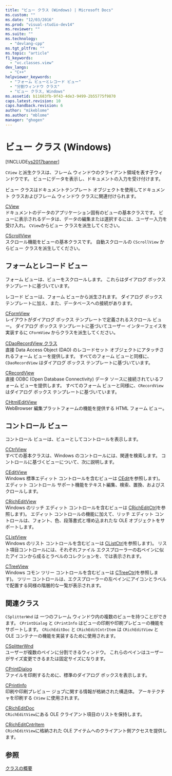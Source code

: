 ```yaml
---
title: "ビュー クラス (Windows) | Microsoft Docs"
ms.custom: ""
ms.date: "12/03/2016"
ms.prod: "visual-studio-dev14"
ms.reviewer: ""
ms.suite: ""
ms.technology: 
  - "devlang-cpp"
ms.tgt_pltfrm: ""
ms.topic: "article"
f1_keywords: 
  - "vc.classes.view"
dev_langs: 
  - "C++"
helpviewer_keywords: 
  - "フォーム ビューとレコード ビュー"
  - "分割ウィンドウ クラス"
  - "ビュー クラス, Windows"
ms.assetid: b11683fb-9f43-4de3-9499-2b55775f9870
caps.latest.revision: 10
caps.handback.revision: 6
author: "mikeblome"
ms.author: "mblome"
manager: "ghogen"
---
```

# ビュー クラス (Windows)
[!INCLUDE[vs2017banner](../assembler/inline/includes/vs2017banner.md)]

`CView` と派生クラスは、フレーム ウィンドウのクライアント領域を表す子ウィンドウです。  ビューにデータを表示し、ドキュメントの入力を受け付けます。  
  
 ビュー クラスはドキュメントテンプレート オブジェクトを使用してドキュメント クラスおよびフレーム ウィンドウ クラスに関連付けられます。  
  
 [CView](../Topic/CView%20Class.md)  
 ドキュメントのデータのアプリケーション固有のビューの基本クラスです。  ビューに表示されるデータは、データの編集または選択するには、ユーザー入力を受け入れ。  `CView`からビュー クラスを派生してください。  
  
 [CScrollView](../mfc/reference/cscrollview-class.md)  
 スクロール機能をビューの基本クラスです。  自動スクロールの `CScrollView` からビュー クラスを派生してください。  
  
## フォームとレコード ビュー  
 フォーム ビューは、ビューをスクロールします。  これらはダイアログ ボックス テンプレートに基づいています。  
  
 レコード ビューは、フォーム ビューから派生されます。  ダイアログ ボックス テンプレートに加え、また、データベースへの接続があります。  
  
 [CFormView](../mfc/reference/cformview-class.md)  
 レイアウトがダイアログ ボックス テンプレートで定義されるスクロール ビュー。  ダイアログ ボックス テンプレートに基づいてユーザー インターフェイスを実装するに `CFormView` からクラスを派生してください。  
  
 [CDaoRecordView クラス](../mfc/reference/cdaorecordview-class.md)  
 直接 Data Access Object \(DAO\) のレコードセット オブジェクトにアタッチされるフォーム ビューを提供します。  すべてのフォーム ビューと同様に、`CDaoRecordView` はダイアログ ボックス テンプレートに基づいています。  
  
 [CRecordView](../mfc/reference/crecordview-class.md)  
 直接 ODBC \(Open Database Connectivity\) データ ソースに接続されているフォーム ビューを提供します。  すべてのフォーム ビューと同様に、`CRecordView` はダイアログ ボックス テンプレートに基づいています。  
  
 [CHtmlEditView](../mfc/reference/chtmleditview-class.md)  
 WebBrowser 編集プラットフォームの機能を提供する HTML フォーム ビュー。  
  
## コントロール ビュー  
 コントロール ビューは、ビューとしてコントロールを表示します。  
  
 [CCtrlView](../mfc/reference/cctrlview-class.md)  
 すべての基本クラスは、Windows のコントロールには、関連を検索します。  コントロールに基づくビューについて、次に説明します。  
  
 [CEditView](../Topic/CEditView%20Class.md)  
 Windows 標準エディット コントロールを含むビューは [CEdit](../Topic/CEdit%20Class.md)を参照します\)。  エディット コントロール サポート機能をテキスト編集、検索、置換、およびスクロールします。  
  
 [CRichEditView](../mfc/reference/cricheditview-class.md)  
 Windows のリッチ エディット コントロールを含むビューは [CRichEditCtrl](../Topic/CRichEditCtrl%20Class.md)を参照します\)。  エディット コントロールの機能に加えて、リッチ エディット コントロールは、フォント、色、段落書式と埋め込まれたな OLE オブジェクトをサポートします。  
  
 [CListView](../mfc/reference/clistview-class.md)  
 Windows のリスト コントロールを含むビューは [CListCtrl](../Topic/CListCtrl%20Class.md)を参照します\)。  リスト項目コントロールには、それぞれファイル エクスプローラーの右ペインに似たアイコンから成るとラベルのコレクションを、では表示されます。  
  
 [CTreeView](../mfc/reference/ctreeview-class.md)  
 Windows コモン ツリー コントロールを含むビューは [CTreeCtrl](../mfc/reference/ctreectrl-class.md)を参照します\)。  ツリー コントロールは、エクスプローラーの左ペインにアイコンとラベルで配置する同様の階層的な一覧が表示されます。  
  
## 関連クラス  
 `CSplitterWnd` は 一つのフレーム ウィンドウ内の複数のビューを持つことができます。  `CPrintDialog` と `CPrintInfo` はビューの印刷や印刷プレビューの機能をサポートします。  `CRichEditDoc` と `CRichEditCntrItem` は `CRichEditView` と OLE コンテナーの機能を実装するために使用されます。  
  
 [CSplitterWnd](../mfc/reference/csplitterwnd-class.md)  
 ユーザーが複数のペインに分割できるウィンドウ。  これらのペインはユーザーがサイズ変更できるまたは固定サイズになります。  
  
 [CPrintDialog](../Topic/CPrintDialog%20Class.md)  
 ファイルを印刷するために、標準のダイアログ ボックスを表示します。  
  
 [CPrintInfo](../mfc/reference/cprintinfo-structure.md)  
 印刷や印刷プレビュー ジョブに関する情報が格納された構造体。  アーキテクチャを印刷する `CView` に使用されます。  
  
 [CRichEditDoc](../mfc/reference/cricheditdoc-class.md)  
 `CRichEditView`にある OLE クライアント項目のリストを保持します。  
  
 [CRichEditCntrItem](../mfc/reference/cricheditcntritem-class.md)  
 `CRichEditView`に格納された OLE アイテムへのクライアント側アクセスを提供します。  
  
## 参照  
 [クラスの概要](../mfc/class-library-overview.md)